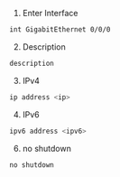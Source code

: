 1. Enter Interface 
```bash 
int GigabitEthernet 0/0/0
```
2. Description
```bash
description
```
3. IPv4
```bash 
ip address <ip>
```
4. IPv6
```bash 
ipv6 address <ipv6>
```
6. no shutdown
```bash
no shutdown 
```


